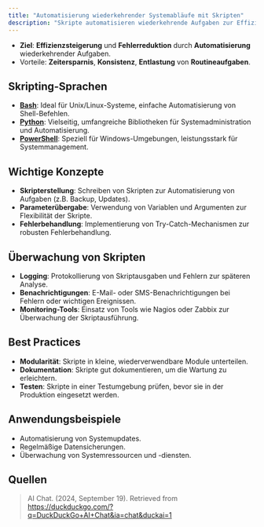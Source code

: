 ```yaml
---
title: "Automatisierung wiederkehrender Systemabläufe mit Skripten"
description: "Skripte automatisieren wiederkehrende Aufgaben zur Effizienzsteigerung und Fehlerreduktion. Sprachen wie Bash, Python und PowerShell werden verwendet, mit Konzepten wie Parameterübergabe und Fehlerbehandlung. Überwachung erfolgt durch Logging und Monitoring-Tools."
---
```


- **Ziel**: **Effizienzsteigerung** und **Fehlerreduktion** durch **Automatisierung** wiederkehrender Aufgaben.  
- Vorteile: **Zeitersparnis**, **Konsistenz**, **Entlastung** von **Routineaufgaben**.

## Skripting-Sprachen
- **[Bash](/open-fidup/lerninhalte/bash)**: Ideal für Unix/Linux-Systeme, einfache Automatisierung von Shell-Befehlen.  
- **[Python](/open-fidup/lerninhalte/python)**: Vielseitig, umfangreiche Bibliotheken für Systemadministration und Automatisierung.  
- **[PowerShell](/open-fidup/lerninhalte/powershell)**: Speziell für Windows-Umgebungen, leistungsstark für Systemmanagement.

## Wichtige Konzepte
- **Skripterstellung**: Schreiben von Skripten zur Automatisierung von Aufgaben (z.B. Backup, Updates).  
- **Parameterübergabe**: Verwendung von Variablen und Argumenten zur Flexibilität der Skripte.  
- **Fehlerbehandlung**: Implementierung von Try-Catch-Mechanismen zur robusten Fehlerbehandlung.

## Überwachung von Skripten
- **Logging**: Protokollierung von Skriptausgaben und Fehlern zur späteren Analyse.  
- **Benachrichtigungen**: E-Mail- oder SMS-Benachrichtigungen bei Fehlern oder wichtigen Ereignissen.  
- **Monitoring-Tools**: Einsatz von Tools wie Nagios oder Zabbix zur Überwachung der Skriptausführung.

## Best Practices
- **Modularität**: Skripte in kleine, wiederverwendbare Module unterteilen.  
- **Dokumentation**: Skripte gut dokumentieren, um die Wartung zu erleichtern.  
- **Testen**: Skripte in einer Testumgebung prüfen, bevor sie in der Produktion eingesetzt werden.

## Anwendungsbeispiele
- Automatisierung von Systemupdates.  
- Regelmäßige Datensicherungen.  
- Überwachung von Systemressourcen und -diensten.

## Quellen

> AI Chat. (2024, September 19). Retrieved from https://duckduckgo.com/?q=DuckDuckGo+AI+Chat&ia=chat&duckai=1